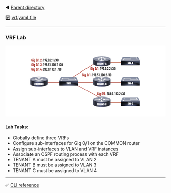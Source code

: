 ◀️ [Parent directory](../) 

#️⃣ [vrf.yaml file](https://github.com/tech-zero/assets/blob/main/yaml/vrf.yaml)

---

### VRF Lab

![Lab topology](https://github.com/tech-zero/assets/blob/main/images/vrf.png)

#### Lab Tasks:
+ Globally define three VRFs
+ Configure sub-interfaces for Gig 0/1 on the COMMON router
+ Assign sub-interfaces to VLAN and VRF instances
+ Associate an OSPF routing process with each VRF
+ TENANT A must be assigned to VLAN 2
+ TENANT B must be assigned to VLAN 3
+ TENANT C must be assigned to VLAN 4

---

:white_check_mark: [CLI reference](solution/README.md)
